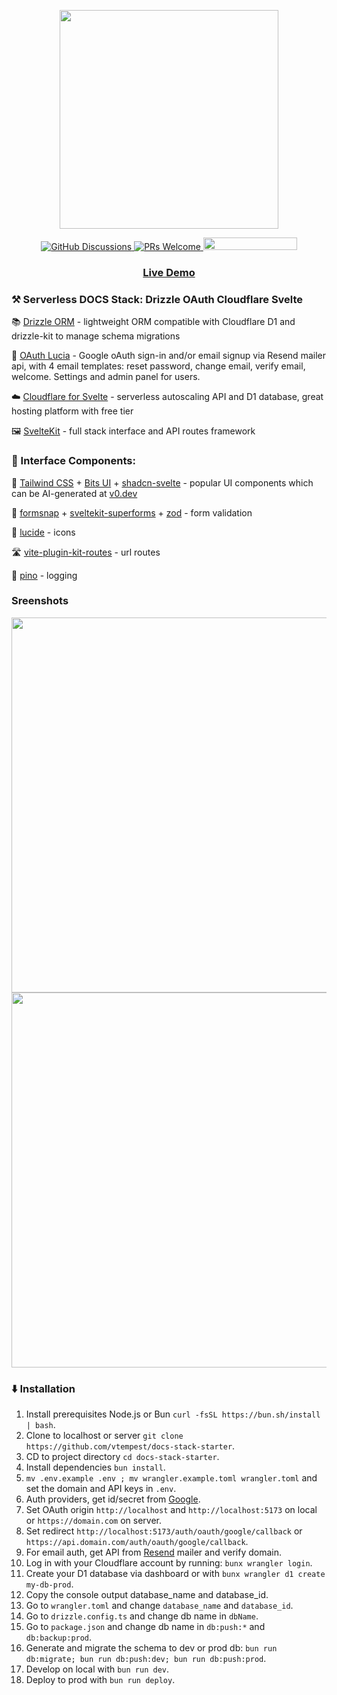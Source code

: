 <p align="center">
    <img width="350px" src="https://i.imgur.com/6r83blS.png">
</p>
<p align="center">
    <a href="https://github.com/vtempest/Serverless-DOCS-Stack/discussions">
    <img alt="GitHub Discussions"
        src="https://img.shields.io/github/discussions/vtempest/Serverless-DOCS-Stack">
    </a>
    <a href="http://makeapullrequest.com">
        <img src="https://img.shields.io/badge/PRs-welcome-brightgreen.svg?style=flat-square" alt="PRs Welcome">
    </a>
    <a href="https://codespaces.new/vtempest/Serverless-DOCS-Stack">
    <img src="https://github.com/codespaces/badge.svg" width="150" height="20">
    </a>
</p>
<h3 align="center">
  <a href="https://serverless-docs-stack.vtempest.workers.dev">Live Demo </a>
</h3>

### ⚒️ Serverless DOCS Stack: Drizzle OAuth Cloudflare Svelte 

📚 [Drizzle ORM](https://orm.drizzle.team/kit-docs/quick) - lightweight ORM compatible with Cloudflare D1 and drizzle-kit  to manage schema migrations

👤 [OAuth Lucia](https://github.com/lucia-auth/lucia) - Google oAuth sign-in and/or email signup via Resend mailer api, with 4 email templates: reset password, change email, verify email, welcome. Settings and admin panel for users.

☁️ [Cloudflare for Svelte](https://developers.cloudflare.com/pages/framework-guides/deploy-a-svelte-site/) - serverless autoscaling API and D1 database, great hosting platform with free tier

🖼️ [SvelteKit](https://github.com/sveltejs/kit) - full stack interface and API routes framework

### 🧩 Interface Components:

🎨 [Tailwind CSS](https://github.com/tailwindlabs/tailwindcss) + [Bits UI](https://github.com/huntabyte/bits-ui) + [shadcn-svelte](https://github.com/huntabyte/shadcn-svelte) - popular UI components which can be AI-generated at [v0.dev](https://v0.dev)

📝 [formsnap](https://github.com/svecosystem/formsnap) + [sveltekit-superforms](https://github.com/ciscoheat/sveltekit-superforms) + [zod](https://github.com/colinhacks/zod) - form validation

📱 [lucide](https://github.com/lucide-icons/lucide) -  icons

🛣️ [vite-plugin-kit-routes](https://github.com/jycouet/kitql/tree/main/packages/vite-plugin-kit-routes) - url routes

🌲 [pino](https://github.com/pinojs/pino) - logging


### Sreenshots

<img width="600px" src="https://i.imgur.com/jIaL6yP.png" />

<img  width="600px" src="https://i.imgur.com/NlkjlWI.png" />

### ⬇️ Installation

1. Install prerequisites Node.js or Bun `curl -fsSL https://bun.sh/install | bash`.
2. Clone to localhost or server `git clone https://github.com/vtempest/docs-stack-starter`.
3. CD to project directory `cd docs-stack-starter`.
4. Install dependencies `bun install`.
5. `mv .env.example .env ; mv wrangler.example.toml wrangler.toml` and set the domain and API keys in `.env`.
6. Auth providers, get id/secret from [Google](https://console.cloud.google.com/apis/credentials).
7. Set OAuth origin `http://localhost` and `http://localhost:5173` on local or `https://domain.com` on server.
8. Set redirect `http://localhost:5173/auth/oauth/google/callback` or `https://api.domain.com/auth/oauth/google/callback`.
9. For email auth, get API from [Resend](https://resend.com/api-keys) mailer and verify domain.
10. Log in with your Cloudflare account by running: `bunx wrangler login`.
11. Create your D1 database via dashboard or with `bunx wrangler d1 create my-db-prod`.
12. Copy the console output database_name and database_id.
13. Go to `wrangler.toml` and change `database_name` and `database_id`.
14. Go to `drizzle.config.ts` and change db name in `dbName`.
15. Go to `package.json` and change db name in `db:push:*` and `db:backup:prod`.
16. Generate and migrate the schema to dev or prod db: `bun run db:migrate; bun run db:push:dev; bun run db:push:prod`.
17. Develop on local with `bun run dev`.
18. Deploy to prod  with `bun run deploy`.
